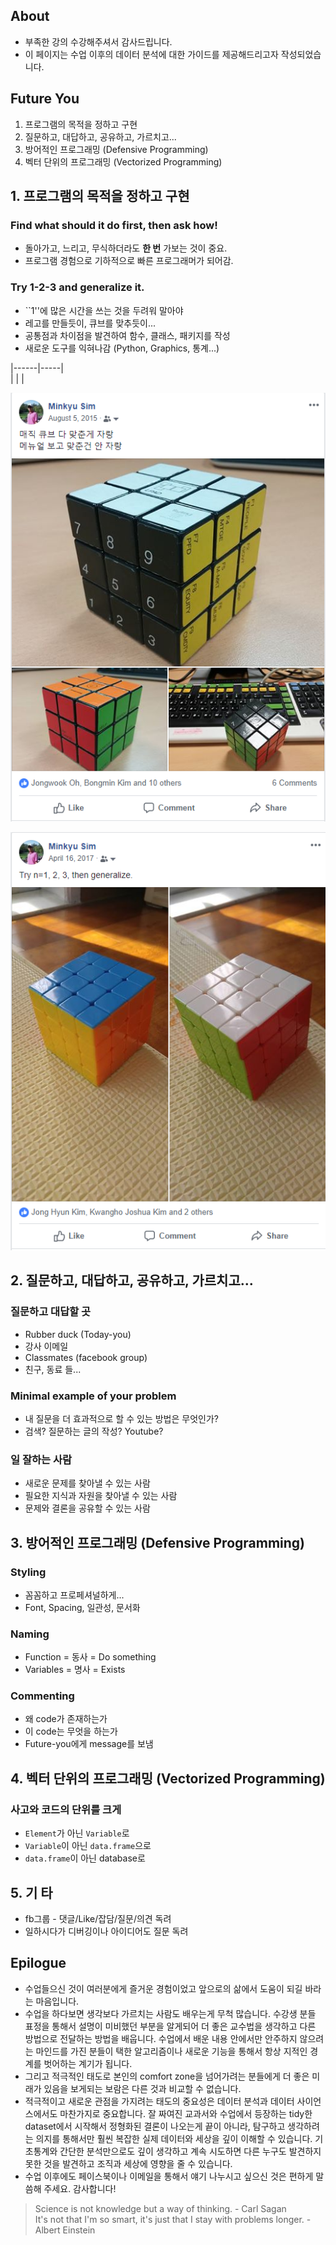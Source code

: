 ## About 

+ 부족한 강의 수강해주셔서 감사드립니다. 
+ 이 페이지는 수업 이후의 데이터 분석에 대한 가이드를 제공해드리고자 작성되었습니다.

## Future You

1. 프로그램의 목적을 정하고 구현  
2. 질문하고, 대답하고, 공유하고, 가르치고...  
3. 방어적인 프로그래밍 (Defensive Programming)  
4. 벡터 단위의 프로그래밍 (Vectorized Programming)  

## 1. 프로그램의 목적을 정하고 구현    

### Find what should it do first, then ask how!   
+ 돌아가고, 느리고, 무식하더라도 **한 번** 가보는 것이 중요.     
+ 프로그램 경험으로 기하적으로 빠른 프로그래머가 되어감.  

### Try 1-2-3 and generalize it.   
+ ``1''에 많은 시간을 쓰는 것을 두려워 말아야    
+ 레고를 만들듯이, 큐브를 맞추듯이...  
+ 공통점과 차이점을 발견하여 함수, 클래스, 패키지를 작성     
+ 새로운 도구를 익혀나감 (Python, Graphics, 통계...)    

|------|-----|  
|      |     |  


![](fig/a.png)

![](fig/b.png)

## 2. 질문하고, 대답하고, 공유하고, 가르치고...    

### 질문하고 대답할 곳  
+ Rubber duck (Today-you)  
+ 강사 이메일  
+ Classmates (facebook group)   
+ 친구, 동료 들...   

### Minimal example of your problem     
+ 내 질문을 더 효과적으로 할 수 있는 방법은 무엇인가?  
+ 검색? 질문하는 글의 작성? Youtube?  

### 일 잘하는 사람   
+ 새로운 문제를 찾아낼 수 있는 사람  
+ 필요한 지식과 자원을 찾아낼 수 있는 사람  
+ 문제와 결론을 공유할 수 있는 사람   

## 3. 방어적인 프로그래밍 (Defensive Programming)  

### Styling   
+ 꼼꼼하고 프로페셔널하게...   
+ Font, Spacing, 일관성, 문서화    

### Naming  
+ Function = 동사 = Do something     
+ Variables = 명사 = Exists  

### Commenting   
+ 왜 code가 존재하는가  
+ 이 code는 무엇을 하는가    
+ Future-you에게 message를 보냄  
 
## 4. 벡터 단위의 프로그래밍 (Vectorized Programming)  
 
### 사고와 코드의 단위를 크게   
+ `Element`가 아닌 `Variable`로   
+ `Variable`이 아닌 `data.frame`으로    
+ `data.frame`이 아닌 database로  

## 5. 기 타  
- fb그룹 - 댓글/Like/잡담/질문/의견 독려  
- 일하시다가 디버깅이나 아이디어도 질문 독려   

## Epilogue

+ 수업들으신 것이 여러분에게 즐거운 경험이었고 앞으로의 삶에서 도움이 되길 바라는 마음입니다.  
+ 수업을 하다보면 생각보다 가르치는 사람도 배우는게 무척 많습니다. 수강생 분들 표정을 통해서 설명이 미비했던 부분을 알게되어 더 좋은 교수법을 생각하고 다른 방법으로 전달하는 방법을 배웁니다. 수업에서 배운 내용 안에서만 안주하지 않으려는 마인드를 가진 분들이 택한 알고리즘이나 새로운 기능을 통해서 항상 지적인 경계를 벗어하는 계기가 됩니다. 
+ 그리고 적극적인 태도로 본인의 comfort zone을 넘어가려는 분들에게 더 좋은 미래가 있음을 보게되는 보람은 다른 것과 비교할 수 없습니다.
+ 적극적이고 새로운 관점을 가지려는 태도의 중요성은 데이터 분석과 데이터 사이언스에서도 마찬가지로 중요합니다. 잘 짜여진 교과서와 수업에서 등장하는 tidy한 dataset에서 시작해서 정형화된 결론이 나오는게 끝이 아니라, 탐구하고 생각하려는 의지를 통해서만 훨씬 복잡한 실제 데이터와 세상을 깊이 이해할 수 있습니다. 기초통계와 간단한 분석만으로도 깊이 생각하고 계속 시도하면 다른 누구도 발견하지 못한 것을 발견하고 조직과 세상에 영향을 줄 수 있습니다. 
+ 수업 이후에도 페이스북이나 이메일을 통해서 얘기 나누시고 싶으신 것은 편하게 말씀해 주세요. 감사합니다! 

> Science is not knowledge but a way of thinking. - Carl Sagan  
> It's not that I'm so smart, it's just that I stay with problems longer. - Albert Einstein  


